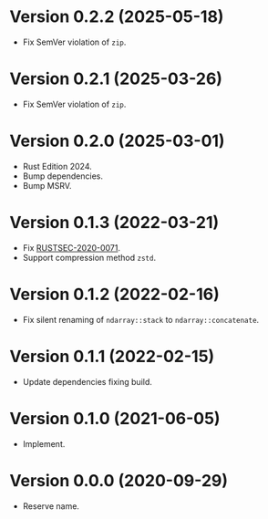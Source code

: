# Version 0.2.2 (2025-05-18)

  * Fix SemVer violation of `zip`.

# Version 0.2.1 (2025-03-26)

  * Fix SemVer violation of `zip`.

# Version 0.2.0 (2025-03-01)

  * Rust Edition 2024.
  * Bump dependencies.
  * Bump MSRV.

# Version 0.1.3 (2022-03-21)

  * Fix [RUSTSEC-2020-0071](https://rustsec.org/advisories/RUSTSEC-2020-0071).
  * Support compression method `zstd`.

# Version 0.1.2 (2022-02-16)

  * Fix silent renaming of `ndarray::stack` to `ndarray::concatenate`.

# Version 0.1.1 (2022-02-15)

  * Update dependencies fixing build.

# Version 0.1.0 (2021-06-05)

  * Implement.

# Version 0.0.0 (2020-09-29)

  * Reserve name.
